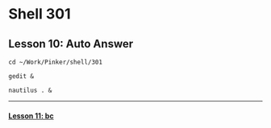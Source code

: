 # Shell 301
## Lesson 10: Auto Answer

`cd ~/Work/Pinker/shell/301`

`gedit &`

`nautilus . &`
___



#### [Lesson 11: bc](https://github.com/inkVerb/pinker/blob/master/301-shell/Lesson-11.md)
